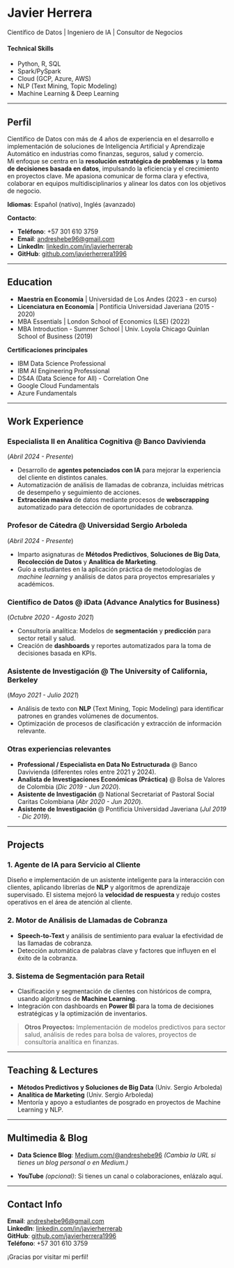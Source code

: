 # Javier Herrera

Científico de Datos | Ingeniero de IA | Consultor de Negocios

#### Technical Skills
- Python, R, SQL  
- Spark/PySpark  
- Cloud (GCP, Azure, AWS)  
- NLP (Text Mining, Topic Modeling)  
- Machine Learning & Deep Learning  

---

## Perfil
Científico de Datos con más de 4 años de experiencia en el desarrollo e implementación de soluciones de Inteligencia Artificial y Aprendizaje Automático en industrias como finanzas, seguros, salud y comercio.  
Mi enfoque se centra en la **resolución estratégica de problemas** y la **toma de decisiones basada en datos**, impulsando la eficiencia y el crecimiento en proyectos clave. Me apasiona comunicar de forma clara y efectiva, colaborar en equipos multidisciplinarios y alinear los datos con los objetivos de negocio.

**Idiomas**: Español (nativo), Inglés (avanzado)

**Contacto**:  
- **Teléfono**: +57 301 610 3759  
- **Email**: [andreshebe96@gmail.com](mailto:andreshebe96@gmail.com)  
- **LinkedIn**: [linkedin.com/in/javierherrerab](https://www.linkedin.com/in/javierherrerab)  
- **GitHub**: [github.com/javierherrera1996](https://github.com/javierherrera1996)

---

## Education

- **Maestría en Economía** | Universidad de Los Andes (2023 - en curso)  
- **Licenciatura en Economía** | Pontificia Universidad Javeriana (2015 - 2020)  
- MBA Essentials | London School of Economics (LSE) (2022)  
- MBA Introduction - Summer School | Univ. Loyola Chicago Quinlan School of Business (2019)

**Certificaciones principales**  
- IBM Data Science Professional  
- IBM AI Engineering Professional  
- DS4A (Data Science for All) - Correlation One  
- Google Cloud Fundamentals  
- Azure Fundamentals  

---

## Work Experience

### Especialista II en Analítica Cognitiva @ Banco Davivienda 
(_Abril 2024 - Presente_)
- Desarrollo de **agentes potenciados con IA** para mejorar la experiencia del cliente en distintos canales.  
- Automatización de análisis de llamadas de cobranza, incluidas métricas de desempeño y seguimiento de acciones.  
- **Extracción masiva** de datos mediante procesos de **webscrapping** automatizado para detección de oportunidades de cobranza.

### Profesor de Cátedra @ Universidad Sergio Arboleda 
(_Abril 2024 - Presente_)
- Imparto asignaturas de **Métodos Predictivos**, **Soluciones de Big Data**, **Recolección de Datos** y **Analítica de Marketing**.  
- Guío a estudiantes en la aplicación práctica de metodologías de *machine learning* y análisis de datos para proyectos empresariales y académicos.

### Científico de Datos @ iData (Advance Analytics for Business)
(_Octubre 2020 - Agosto 2021_)
- Consultoría analítica: Modelos de **segmentación** y **predicción** para sector retail y salud.  
- Creación de **dashboards** y reportes automatizados para la toma de decisiones basada en KPIs.  

### Asistente de Investigación @ The University of California, Berkeley 
(_Mayo 2021 - Julio 2021_)
- Análisis de texto con **NLP** (Text Mining, Topic Modeling) para identificar patrones en grandes volúmenes de documentos.  
- Optimización de procesos de clasificación y extracción de información relevante.

### Otras experiencias relevantes
- **Professional / Especialista en Data No Estructurada** @ Banco Davivienda (diferentes roles entre 2021 y 2024).  
- **Analista de Investigaciones Económicas (Práctica)** @ Bolsa de Valores de Colombia (_Dic 2019 - Jun 2020_).  
- **Asistente de Investigación** @ National Secretariat of Pastoral Social Caritas Colombiana (_Abr 2020 - Jun 2020_).  
- **Asistente de Investigación** @ Pontificia Universidad Javeriana (_Jul 2019 - Dic 2019_).

---

## Projects

### 1. Agente de IA para Servicio al Cliente
Diseño e implementación de un asistente inteligente para la interacción con clientes, aplicando librerías de **NLP** y algoritmos de aprendizaje supervisado. El sistema mejoró la **velocidad de respuesta** y redujo costes operativos en el área de atención al cliente.

### 2. Motor de Análisis de Llamadas de Cobranza
- **Speech-to-Text** y análisis de sentimiento para evaluar la efectividad de las llamadas de cobranza.  
- Detección automática de palabras clave y factores que influyen en el éxito de la cobranza.

### 3. Sistema de Segmentación para Retail
- Clasificación y segmentación de clientes con históricos de compra, usando algoritmos de **Machine Learning**.  
- Integración con dashboards en **Power BI** para la toma de decisiones estratégicas y la optimización de inventarios.

> **Otros Proyectos:** Implementación de modelos predictivos para sector salud, análisis de redes para bolsa de valores, proyectos de consultoría analítica en finanzas.

---

## Teaching & Lectures
- **Métodos Predictivos y Soluciones de Big Data** (Univ. Sergio Arboleda)  
- **Analítica de Marketing** (Univ. Sergio Arboleda)  
- Mentoría y apoyo a estudiantes de posgrado en proyectos de Machine Learning y NLP.

---

## Multimedia & Blog
- **Data Science Blog**: [Medium.com/@andreshebe96]([https://medium.com/@ejemplo](https://medium.com/@andreshebe96))  
  *(Cambia la URL si tienes un blog personal o en Medium.)*

- **YouTube** *(opcional)*: Si tienes un canal o colaboraciones, enlázalo aquí.

---

## Contact Info

**Email**: [andreshebe96@gmail.com](mailto:andreshebe96@gmail.com)  
**LinkedIn**: [linkedin.com/in/javierherrerab](https://www.linkedin.com/in/javierherrerab)  
**GitHub**: [github.com/javierherrera1996](https://github.com/javierherrera1996)  
**Teléfono**: +57 301 610 3759

¡Gracias por visitar mi perfil!
